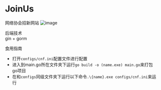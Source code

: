 # JoinUs
网络协会招新网站
![image](https://user-images.githubusercontent.com/76742505/195139027-933061c4-f5c0-432d-b624-2e4171e27eaa.png)

后端技术
\
gin + gorm

食用指南
- 打开`configs/cnf.ini`配置文件进行配置
- 进入到main.go所在文件夹下运行`go build -o (name.exe) main.go`来打包go项目
- 在和`configs`同级文件夹下运行以下命令`.\{name}.exe configs/cnf.ini`来运行

